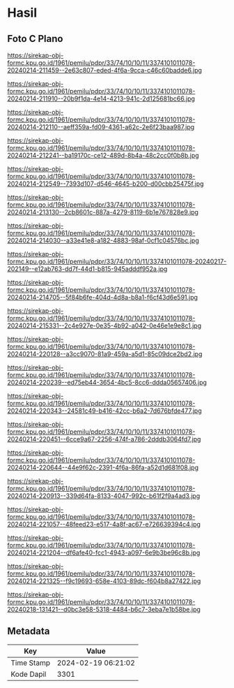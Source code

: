# Hasil

## Foto C Plano

https://sirekap-obj-formc.kpu.go.id/1961/pemilu/pdpr/33/74/10/10/11/3374101011078-20240214-211459--2e63c807-eded-4f6a-9cca-c46c60badde6.jpg

https://sirekap-obj-formc.kpu.go.id/1961/pemilu/pdpr/33/74/10/10/11/3374101011078-20240214-211910--20b9f1da-4e14-4213-941c-2d125681bc66.jpg

https://sirekap-obj-formc.kpu.go.id/1961/pemilu/pdpr/33/74/10/10/11/3374101011078-20240214-212110--aeff359a-fd09-4361-a62c-2e6f23baa987.jpg

https://sirekap-obj-formc.kpu.go.id/1961/pemilu/pdpr/33/74/10/10/11/3374101011078-20240214-212241--ba19170c-ce12-489d-8b4a-48c2cc0f0b8b.jpg

https://sirekap-obj-formc.kpu.go.id/1961/pemilu/pdpr/33/74/10/10/11/3374101011078-20240214-212549--7393d107-d546-4645-b200-d00cbb25475f.jpg

https://sirekap-obj-formc.kpu.go.id/1961/pemilu/pdpr/33/74/10/10/11/3374101011078-20240214-213130--2cb8601c-887a-4279-8119-6b1e767828e9.jpg

https://sirekap-obj-formc.kpu.go.id/1961/pemilu/pdpr/33/74/10/10/11/3374101011078-20240214-214030--a33e41e8-a182-4883-98af-0cf1c04576bc.jpg

https://sirekap-obj-formc.kpu.go.id/1961/pemilu/pdpr/33/74/10/10/11/3374101011078-20240217-202149--e12ab763-dd7f-44d1-b815-945adddf952a.jpg

https://sirekap-obj-formc.kpu.go.id/1961/pemilu/pdpr/33/74/10/10/11/3374101011078-20240214-214705--5f84b6fe-404d-4d8a-b8a1-f6cf43d6e591.jpg

https://sirekap-obj-formc.kpu.go.id/1961/pemilu/pdpr/33/74/10/10/11/3374101011078-20240214-215331--2c4e927e-0e35-4b92-a042-0e46e1e9e8c1.jpg

https://sirekap-obj-formc.kpu.go.id/1961/pemilu/pdpr/33/74/10/10/11/3374101011078-20240214-220128--a3cc9070-81a9-459a-a5d1-85c09dce2bd2.jpg

https://sirekap-obj-formc.kpu.go.id/1961/pemilu/pdpr/33/74/10/10/11/3374101011078-20240214-220239--ed75eb44-3654-4bc5-8cc6-ddda05657406.jpg

https://sirekap-obj-formc.kpu.go.id/1961/pemilu/pdpr/33/74/10/10/11/3374101011078-20240214-220343--24581c49-b416-42cc-b6a2-7d676bfde477.jpg

https://sirekap-obj-formc.kpu.go.id/1961/pemilu/pdpr/33/74/10/10/11/3374101011078-20240214-220451--6cce9a67-2256-474f-a786-2dddb3064fd7.jpg

https://sirekap-obj-formc.kpu.go.id/1961/pemilu/pdpr/33/74/10/10/11/3374101011078-20240214-220644--44e9f62c-2391-4f6a-86fa-a52d1d681f08.jpg

https://sirekap-obj-formc.kpu.go.id/1961/pemilu/pdpr/33/74/10/10/11/3374101011078-20240214-220913--339d64fa-8133-4047-992c-b61f2f9a4ad3.jpg

https://sirekap-obj-formc.kpu.go.id/1961/pemilu/pdpr/33/74/10/10/11/3374101011078-20240214-221057--48feed23-e517-4a8f-ac67-e726639394c4.jpg

https://sirekap-obj-formc.kpu.go.id/1961/pemilu/pdpr/33/74/10/10/11/3374101011078-20240214-221204--df6afe40-fcc1-4943-a097-6e9b3be96c8b.jpg

https://sirekap-obj-formc.kpu.go.id/1961/pemilu/pdpr/33/74/10/10/11/3374101011078-20240214-221325--f9c19693-658e-4103-89dc-f604b8a27422.jpg

https://sirekap-obj-formc.kpu.go.id/1961/pemilu/pdpr/33/74/10/10/11/3374101011078-20240218-131421--d0bc3e58-5318-4484-b6c7-3eba7e1b58be.jpg


## Metadata

| Key        | Value               |
| ---------- | ------------------- |
| Time Stamp | 2024-02-19 06:21:02 |
| Kode Dapil | 3301                |



